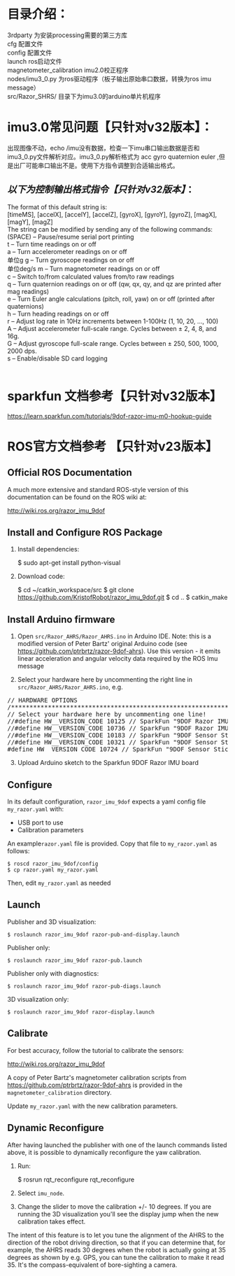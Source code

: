 
# 目录介绍：</br>
3rdparty 为安装processing需要的第三方库</br>
cfg 配置文件</br>
config 配置文件</br>
launch ros启动文件</br>
magnetometer_calibration imu2.0校正程序</br>
nodes/imu3_0.py 为ros驱动程序（板子输出原始串口数据，转换为ros imu message）</br>
src/Razor_SHRS/ 目录下为imu3.0的arduino单片机程序</br>

# imu3.0常见问题【只针对v32版本】：</br>
出现图像不动，echo /imu没有数据，检查一下imu串口输出数据是否和imu3_0.py文件解析对应。imu3_0.py解析格式为 acc gyro quaternion euler ,但是出厂可能串口输出不是。使用下方指令调整到合适输出格式。</br>

## *以下为控制输出格式指令【只针对v32版本】*：</br>
The format of this default string is:</br>
[timeMS], [accelX], [accelY], [accelZ], [gyroX], [gyroY], [gyroZ], [magX], [magY], [magZ]</br>
The string can be modified by sending any of the following commands:</br>
(SPACE) – Pause/resume serial port printing</br>
t – Turn time readings on or off</br>
a – Turn accelerometer readings on or off</br> 单位g
g – Turn gyroscope readings on or off</br> 单位deg/s
m – Turn magnetometer readings on or off</br>
c – Switch to/from calculated values from/to raw readings</br>
q – Turn quaternion readings on or off (qw, qx, qy, and qz are printed after mag readings)</br>
e – Turn Euler angle calculations (pitch, roll, yaw) on or off (printed after quaternions)</br>
h – Turn heading readings on or off</br>
r – Adjust log rate in 10Hz increments between 1-100Hz (1, 10, 20, …, 100)</br>
A – Adjust accelerometer full-scale range. Cycles between ± 2, 4, 8, and 16g.</br>
G – Adjust gyroscope full-scale range. Cycles between ± 250, 500, 1000, 2000 dps.</br>
s – Enable/disable SD card logging</br>
</br>

# sparkfun 文档参考【只针对v32版本】
https://learn.sparkfun.com/tutorials/9dof-razor-imu-m0-hookup-guide

# ROS官方文档参考 【只针对v23版本】
Official ROS Documentation
--------------------------
A much more extensive and standard ROS-style version of this documentation can be found on the ROS wiki at:

http://wiki.ros.org/razor_imu_9dof


Install and Configure ROS Package
---------------------------------
1) Install dependencies:

	$ sudo apt-get install python-visual

2) Download code:

	$ cd ~/catkin_workspace/src
	$ git clone https://github.com/KristofRobot/razor_imu_9dof.git
	$ cd ..
	$ catkin_make


Install Arduino firmware
-------------------------
1) Open ``src/Razor_AHRS/Razor_AHRS.ino`` in Arduino IDE. Note: this is a modified version
of Peter Bartz' original Arduino code (see https://github.com/ptrbrtz/razor-9dof-ahrs). 
Use this version - it emits linear acceleration and angular velocity data required by the ROS Imu message

2) Select your hardware here by uncommenting the right line in ``src/Razor_AHRS/Razor_AHRS.ino``, e.g.

<pre>
// HARDWARE OPTIONS
/*****************************************************************/
// Select your hardware here by uncommenting one line!
//#define HW__VERSION_CODE 10125 // SparkFun "9DOF Razor IMU" version "SEN-10125" (HMC5843 magnetometer)
//#define HW__VERSION_CODE 10736 // SparkFun "9DOF Razor IMU" version "SEN-10736" (HMC5883L magnetometer)
//#define HW__VERSION_CODE 10183 // SparkFun "9DOF Sensor Stick" version "SEN-10183" (HMC5843 magnetometer)
//#define HW__VERSION_CODE 10321 // SparkFun "9DOF Sensor Stick" version "SEN-10321" (HMC5843 magnetometer)
#define HW__VERSION_CODE 10724 // SparkFun "9DOF Sensor Stick" version "SEN-10724" (HMC5883L magnetometer)
</pre>

3) Upload Arduino sketch to the Sparkfun 9DOF Razor IMU board


Configure
---------
In its default configuration, ``razor_imu_9dof`` expects a yaml config file ``my_razor.yaml`` with:
* USB port to use
* Calibration parameters

An example``razor.yaml`` file is provided.
Copy that file to ``my_razor.yaml`` as follows:

    $ roscd razor_imu_9dof/config
    $ cp razor.yaml my_razor.yaml

Then, edit ``my_razor.yaml`` as needed

Launch
------
Publisher and 3D visualization:

	$ roslaunch razor_imu_9dof razor-pub-and-display.launch

Publisher only:

	$ roslaunch razor_imu_9dof razor-pub.launch

Publisher only with diagnostics:

	$ roslaunch razor_imu_9dof razor-pub-diags.launch

3D visualization only:

	$ roslaunch razor_imu_9dof razor-display.launch


Calibrate
---------
For best accuracy, follow the tutorial to calibrate the sensors:

http://wiki.ros.org/razor_imu_9dof

A copy of Peter Bartz's magnetometer calibration scripts from https://github.com/ptrbrtz/razor-9dof-ahrs is provided in the ``magnetometer_calibration`` directory.

Update ``my_razor.yaml`` with the new calibration parameters.

Dynamic Reconfigure
-------------------
After having launched the publisher with one of the launch commands listed above, 
it is possible to dynamically reconfigure the yaw calibration.

1) Run:

    $ rosrun rqt_reconfigure rqt_reconfigure 
    
2) Select ``imu_node``. 

3) Change the slider to move the calibration +/- 10 degrees. 
If you are running the 3D visualization you'll see the display jump when the new calibration takes effect.

The intent of this feature is to let you tune the alignment of the AHRS to the direction of the robot driving direction, so that if you can determine that, for example, the AHRS reads 30 degrees when the robot is actually going at 35 degrees as shown by e.g. GPS, you can tune the calibration to make it read 35. It's the compass-equivalent of bore-sighting a camera.

